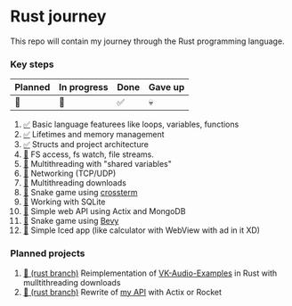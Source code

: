 # Rust journey

This repo will contain my journey through the Rust programming language.

###  Key steps
| Planned | In progress | Done | Gave up |
|-|-|-|-|
| 📅 | 🚧 | ✅ | 💀 |

1. [✅](/base) Basic language featurees like loops, variables, functions
0. [✅](/memory) Lifetimes and memory management
0. [✅](/project) Structs and project architecture
0. [📅](/fs) FS access, fs watch, file streams.
0. [📅](/multithreading) Multithreading with "shared variables"
0. [🚧](/network) Networking (TCP/UDP)
0. [📅](/downloads) Multithreading downloads
0. [📅](/snake-tui) Snake game using [crossterm](https://github.com/crossterm-rs/crossterm)
0. [📅](/sqlite) Working with SQLite
0. [📅](/api) Simple web API using Actix and MongoDB
0. [📅](/snake-bevy) Snake game using [Bevy](https://bevyengine.org/)
0. [📅](/iced) Simple Iced app (like calculator with WebView with ad in it XD)

### Planned projects
1. [📅 (rust branch)](https://github.com/TheSainEyereg/VK-Audio-Examples/tree/rust) Reimplementation of [VK-Audio-Examples](https://github.com/TheSainEyereg/VK-Audio-Examples) in Rust with mulltithreading downloads
0. [📅 (rust branch)](https://github.com/TheSainEyereg/OlejkaAPI/tree/rust) Rewrite of [my API](https://github.com/TheSainEyereg/OlejkaAPI) with Actix or Rocket
